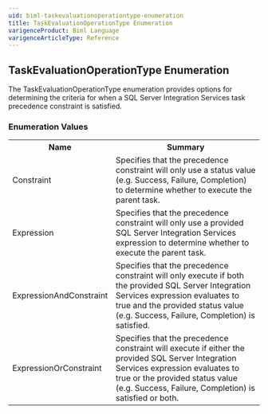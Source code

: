 ```yaml
---
uid: biml-taskevaluationoperationtype-enumeration
title: TaskEvaluationOperationType Enumeration
varigenceProduct: Biml Language
varigenceArticleType: Reference
---
```


## TaskEvaluationOperationType Enumeration<div class="LanguageSummary"><div class ="SummaryItem">The TaskEvaluationOperationType enumeration provides options for determining the criteria for when a SQL Server Integration Services task precedence constraint is satisfied.</div></div><div class="EnumValueGroup">### Enumeration Values<table id="EnumValue" class="MemberList"><tbody><tr><th class="MemberNameColumnHeader">Name</th><th class="MemberSummaryColumnHeader">Summary</th></tr><tr class="cd0"><td class="MemberName">Constraint</td><td class="MemberSummary"><div class ="SummaryItem">Specifies that the precedence constraint will only use a status value (e.g. Success, Failure, Completion) to determine whether to execute the parent task.</div> </td></tr><tr class="cd1"><td class="MemberName">Expression</td><td class="MemberSummary"><div class ="SummaryItem">Specifies that the precedence constraint will only use a provided SQL Server Integration Services expression to determine whether to execute the parent task.</div> </td></tr><tr class="cd0"><td class="MemberName">ExpressionAndConstraint</td><td class="MemberSummary"><div class ="SummaryItem">Specifies that the precedence constraint will only execute if both the provided SQL Server Integration Services expression evaluates to true and the provided status value (e.g. Success, Failure, Completion) is satisfied.</div> </td></tr><tr class="cd1"><td class="MemberName">ExpressionOrConstraint</td><td class="MemberSummary"><div class ="SummaryItem">Specifies that the precedence constraint will execute if either the provided SQL Server Integration Services expression evaluates to true or the provided status value (e.g. Success, Failure, Completion) is satisfied or both.</div> </td></tr></tbody></table></div>